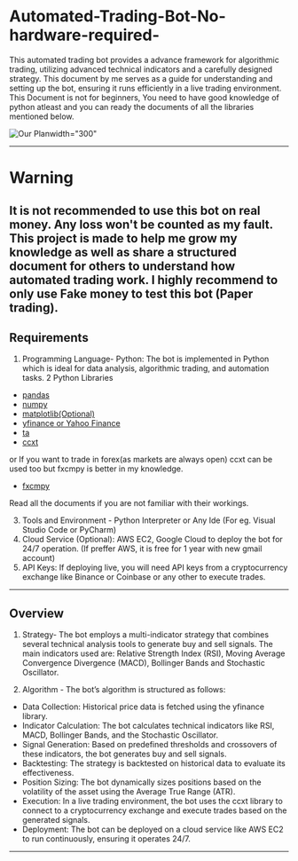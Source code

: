 # Automated-Trading-Bot-No-hardware-required- 

This automated trading bot provides a advance framework for algorithmic trading, utilizing advanced technical indicators and a carefully designed strategy. This document by me serves as a guide for understanding and setting up the bot, ensuring it runs efficiently in a live trading environment. This Document is not for beginners, You need to have good knowledge of python atleast and you can ready the documents of all the libraries mentioned below.

![Our Plan](https://github.com/user-attachments/assets/422b4a81-f6aa-4058-a1ca-ded4a5880bf2 )width="300"

---------------------------------------------------------------------
# Warning
It is not recommended to use this bot on real money. Any loss won't be counted as my fault. This project is made to help me grow my knowledge as well as share a structured document for others to understand how automated trading work. I highly recommend to only use Fake money to test this bot (Paper trading).
---------------------------------------------------------------------

## Requirements
1. Programming Language- Python: The bot is implemented in Python which is ideal for data analysis, algorithmic trading, and automation tasks.
2 Python Libraries
- [pandas](https://pandas.pydata.org/docs/getting_started/index.html#getting-started)
- [numpy](https://numpy.org/devdocs/user/absolute_beginners.html)
- [matplotlib(Optional)](https://numpy.org/devdocs/user/absolute_beginners.html)
- [yfinance or Yahoo Finance](https://algotrading101.com/learn/yfinance-guide/)
- [ta](https://technical-analysis-library-in-python.readthedocs.io/en/latest/)
- [ccxt](https://docs.ccxt.com/#/)
  
or If you want to trade in forex(as markets are always open) ccxt can be used too but fxcmpy is better in my knowledge. 

- [fxcmpy](https://fxcm-api.readthedocs.io/en/latest/)

Read all the documents if you are not familiar with their workings.
  
3. Tools and Environment - Python Interpreter or Any Ide (For eg. Visual Studio Code or PyCharm)
4. Cloud Service (Optional): AWS EC2, Google Cloud to deploy the bot for 24/7 operation. (If preffer AWS, it is free for 1 year with new gmail account)
5. API Keys: If deploying live, you will need API keys from a cryptocurrency exchange like Binance or Coinbase or any other to execute trades.
---------------------------------------------------------------------

## Overview
1. Strategy-
The bot employs a multi-indicator strategy that combines several technical analysis tools to generate buy and sell signals. The main indicators used are: Relative Strength Index (RSI), Moving Average Convergence Divergence (MACD), Bollinger Bands and Stochastic Oscillator.

2. Algorithm - The bot’s algorithm is structured as follows:
- Data Collection: Historical price data is fetched using the yfinance library.
- Indicator Calculation: The bot calculates technical indicators like RSI, MACD, Bollinger Bands, and the Stochastic Oscillator.
- Signal Generation: Based on predefined thresholds and crossovers of these indicators, the bot generates buy and sell signals.
- Backtesting: The strategy is backtested on historical data to evaluate its effectiveness.
- Position Sizing: The bot dynamically sizes positions based on the volatility of the asset using the Average True Range (ATR).
- Execution: In a live trading environment, the bot uses the ccxt library to connect to a cryptocurrency exchange and execute trades based on the generated signals.
- Deployment: The bot can be deployed on a cloud service like AWS EC2 to run continuously, ensuring it operates 24/7.

---------------------------------------------------------------------
